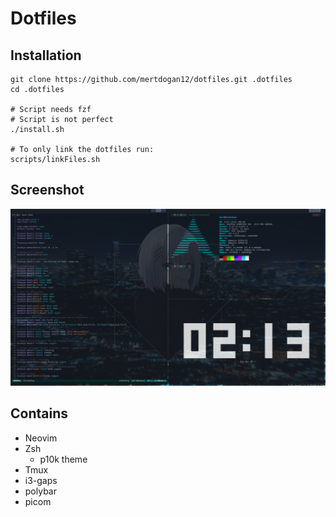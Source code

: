 # Dotfiles

## Installation
```
git clone https://github.com/mertdogan12/dotfiles.git .dotfiles
cd .dotfiles

# Script needs fzf
# Script is not perfect
./install.sh

# To only link the dotfiles run:
scripts/linkFiles.sh
```

## Screenshot
![screenshot](screenshot.png)

## Contains
- Neovim
- Zsh
  - p10k theme
- Tmux
- i3-gaps
- polybar
- picom
